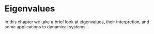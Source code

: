 Eigenvalues
=======================

In this chapter we take a brief look at eigenvalues, their interpretion, and some applications to dynamical systems.



